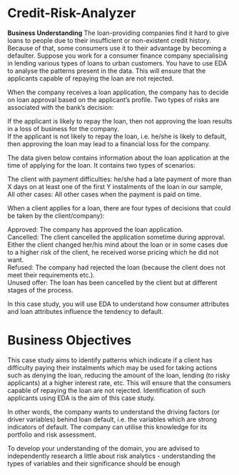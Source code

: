 # Credit-Risk-Analyzer
**Business Understanding**
The loan-providing companies find it hard to give loans to people due to their insufficient or non-existent credit history. Because of that, some consumers use it to their advantage by becoming a defaulter. Suppose you work for a consumer finance company specialising in lending various types of loans to urban customers. You have to use EDA to analyse the patterns present in the data. This will ensure that the applicants capable of repaying the loan are not rejected.

 

When the company receives a loan application, the company has to decide on loan approval based on the applicant’s profile. Two types of risks are associated with the bank’s decision: <br>

If the applicant is likely to repay the loan, then not approving the loan results in a loss of business for the company. <br>
If the applicant is not likely to repay the loan, i.e. he/she is likely to default, then approving the loan may lead to a financial loss for the company. <br>
 

The data given below contains information about the loan application at the time of applying for the loan. It contains two types of scenarios: <br>

The client with payment difficulties: he/she had a late payment of more than X days on at least one of the first Y instalments of the loan in our sample, <br>
All other cases: All other cases when the payment is paid on time. <br>
 

 

When a client applies for a loan, there are four types of decisions that could be taken by the client/company):

Approved: The company has approved the loan application. <br>
Cancelled: The client cancelled the application sometime during approval. Either the client changed her/his mind about the loan or in some cases due to a higher risk of the client, he received worse pricing which he did not want. <br>
Refused: The company had rejected the loan (because the client does not meet their requirements etc.). <br>
Unused offer: The loan has been cancelled by the client but at different stages of the process. <br>
 

In this case study, you will use EDA to understand how consumer attributes and loan attributes influence the tendency to default.

 

# Business Objectives #
This case study aims to identify patterns which indicate if a client has difficulty paying their instalments which may be used for taking actions such as denying the loan, reducing the amount of the loan, lending (to risky applicants) at a higher interest rate, etc. This will ensure that the consumers capable of repaying the loan are not rejected. Identification of such applicants using EDA is the aim of this case study.

 

In other words, the company wants to understand the driving factors (or driver variables) behind loan default, i.e. the variables which are strong indicators of default.  The company can utilise this knowledge for its portfolio and risk assessment.

To develop your understanding of the domain, you are advised to independently research a little about risk analytics - understanding the types of variables and their significance should be enough

